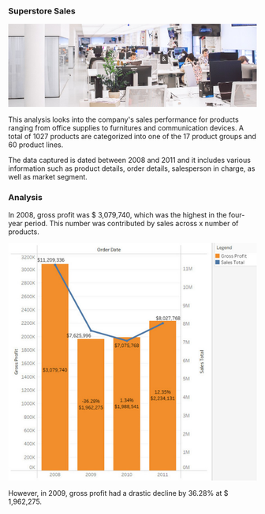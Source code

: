 ### Superstore Sales

<a href="https://www.pexels.com/photo/white-plastic-chairs-and-tables-in-white-room-3778619/">![Header](https://github.com/atikahmd/Superstore-Sales/blob/main/visuals/header_superstore.jpg?raw=true "Photo by Polina Zimmerman")</a>


This analysis looks into the company's sales performance for products ranging from office supplies to furnitures and communication devices. A total of 1027 products are categorized into one of the 17 product groups and 60 product lines.

The data captured is dated between 2008 and 2011 and it includes various information such as product details, order details, salesperson in charge, as well as market segment.

### Analysis

In 2008, gross profit was $ 3,079,740, which was the highest in the four-year period. This number was contributed by sales across x number of products.

![Bar Chart](https://github.com/atikahmd/Superstore-Sales/blob/main/visuals/sales_profit.jpg?raw=true "Total Sales vs Gross Profit")

However, in 2009, gross profit had a drastic decline by 36.28% at $ 1,962,275.
